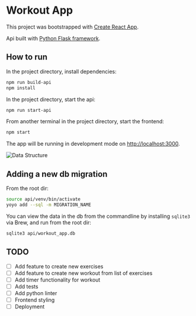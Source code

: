 # Workout App

This project was bootstrapped with [Create React App](https://github.com/facebook/create-react-app).

Api built with [Python Flask framework](https://flask.palletsprojects.com/).

## How to run

In the project directory, install dependencies:

```bash
npm run build-api
npm install
```

In the project directory, start the api:

```bash
npm run start-api
```

From another terminal in the project directory, start the frontend:

```bash
npm start
```

The app will be running in development mode on [http://localhost:3000](http://localhost:3000).

![Data Structure](http://www.plantuml.com/plantuml/proxy?cache=no&src=https://raw.githubusercontent.com/rnewstead1/workout-app/main/data-structure.txt)

## Adding a new db migration
From the root dir:

```bash
source api/venv/bin/activate
yoyo add --sql -m MIGRATION_NAME
```

You can view the data in the db from the commandline by installing `sqlite3` via Brew, and run from the root dir:

```bash
sqlite3 api/workout_app.db
```

## TODO
- [ ] Add feature to create new exercises
- [ ] Add feature to create new workout from list of exercises
- [ ] Add timer functionality for workout
- [ ] Add tests
- [ ] Add python linter
- [ ] Frontend styling
- [ ] Deployment
